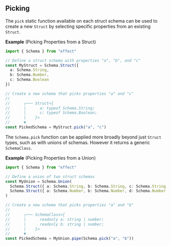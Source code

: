 ## Picking

The `pick` static function available on each struct schema can be used to create a new `Struct` by selecting specific properties from an existing `Struct`.

**Example** (Picking Properties from a Struct)

```ts twoslash
import { Schema } from "effect"

// Define a struct schema with properties "a", "b", and "c"
const MyStruct = Schema.Struct({
  a: Schema.String,
  b: Schema.Number,
  c: Schema.Boolean
})

// Create a new schema that picks properties "a" and "c"
//
//      ┌─── Struct<{
//      |      a: typeof Schema.String;
//      |      c: typeof Schema.Boolean;
//      |    }>
//      ▼
const PickedSchema = MyStruct.pick("a", "c")
```

The `Schema.pick` function can be applied more broadly beyond just `Struct` types, such as with unions of schemas.
However it returns a generic `SchemaClass`.

**Example** (Picking Properties from a Union)

```ts twoslash
import { Schema } from "effect"

// Define a union of two struct schemas
const MyUnion = Schema.Union(
  Schema.Struct({ a: Schema.String, b: Schema.String, c: Schema.String }),
  Schema.Struct({ a: Schema.Number, b: Schema.Number, d: Schema.Number })
)

// Create a new schema that picks properties "a" and "b"
//
//      ┌─── SchemaClass<{
//      |      readonly a: string | number;
//      |      readonly b: string | number;
//      |    }>
//      ▼
const PickedSchema = MyUnion.pipe(Schema.pick("a", "b"))
```
